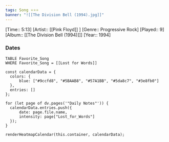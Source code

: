 ```yaml
---
tags: Song ⭐⭐⭐ 
banner: "![[The Division Bell (1994).jpg]]"
---
```

[Time:: 5:13]
[Artist:: [[Pink Floyd]] ]
[Genre:: Progressive Rock]
[Played:: 9]
[Album:: [[The Division Bell (1994)]]]
[Year:: 1994]
### Dates
````dataview
TABLE Favorite_Song
WHERE Favorite_Song = [[Lost for Words]]
````
  ```dataviewjs
const calendarData = { 
	colors: { 
		blue: ["#9ccfd8", "#5BAAB8", "#57A1BB", "#5da8c7", "#3e8fb0"] 
	}, 
	entries: [] 
}; 

for (let page of dv.pages('"Daily Notes"')) { 
	calendarData.entries.push({ 
		date: page.file.name, 
		intensity: page["Lost_for_Words"]
	}); 
} 

renderHeatmapCalendar(this.container, calendarData);
```
